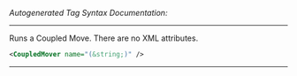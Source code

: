 <!-- THIS IS AN AUTOGENERATED FILE: Don't edit it directly, instead change the schema definition in the code itself. -->

_Autogenerated Tag Syntax Documentation:_

---
Runs a Coupled Move. There are no XML attributes.

```xml
<CoupledMover name="(&string;)" />
```



---
